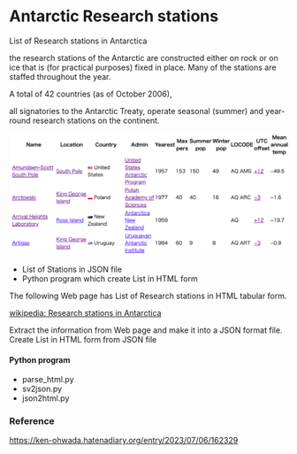  Antarctic Research stations
===============

List of Research stations in Antarctica

the research stations of the Antarctic are constructed either on rock or on ice that is (for practical purposes) fixed in place. Many of the stations are staffed throughout the year. 

A total of 42 countries (as of October 2006), 

all signatories to the Antarctic Treaty, operate seasonal (summer) and year-round research stations on the continent.


![antarctic research stations](https://github.com/ohwada/World_Countries/blob/main/antarctic_research_stations/screenshots/antarctic_research_stations.png)

- List of Stations in JSON file
- Python program which create List in HTML form

The following Web page has List of Research stations in HTML tabular form.

[wikipedia: Research stations in Antarctica](https://en.wikipedia.org/wiki/Research_stations_in_Antarctica)

Extract the information from Web page
and make it into a JSON format file.
Create List in HTML form from JSON file

#### Python program
- parse_html.py
- sv2json.py
- json2html.py

### Reference
https://ken-ohwada.hatenadiary.org/entry/2023/07/06/162329
